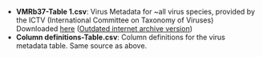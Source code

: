 * **VMRb37-Table 1.csv**: Virus Metadata for ~all virus species, provided by the ICTV (International Committee on Taxonomy of Viruses)
Downloaded [here](https://ictv.global/vmr) ([Outdated internet archive version](https://web.archive.org/web/20221025202456/https://ictv.global/vmr))
* **Column definitions-Table.csv**: Column definitions for the virus metadata table. Same source as above.
